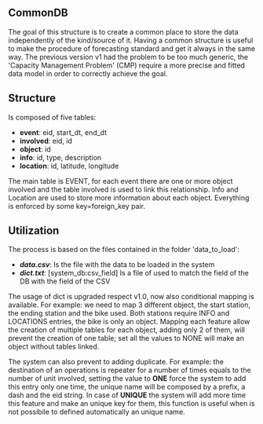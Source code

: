 CommonDB
-----------
The goal of this structure is to create a common place to store the data independently of the kind/source of it.
Having a common structure is useful to make the procedure of forecasting standard and get it always in the same way.
The previous version v1 had the problem to be too much generic, the 'Capacity Management Problem' (CMP) require a
more precise and fitted data model in order to correctly achieve the goal.

Structure
----------
Is composed of five tables:
* **event**: eid, start_dt, end_dt
* **involved**: eid, id
* **object**: id
* **info**: id, type, description
* **location**: id, latitude, longitude

The main table is EVENT, for each event there are one or more object involved and the table involved is used to link this relationship.
Info and Location are used to store more information about each object. Everything is enforced by some key=foreign_key pair.

Utilization
------------
The process is based on the files contained in the folder 'data_to_load':
* ***data.csv***: Is the file with the data to be loaded in the system
* ***dict.txt***: [system_db:csv_field] Is a file of used to match the field of the DB with the field of the CSV

The usage of dict is upgraded respect v1.0, now also conditional mapping is available. 
For example: we need to map 3 different object, the start station, the ending station and the bike used.
Both stations require INFO and LOCATIONS entries, the bike is only an object. Mapping each feature allow the
creation of multiple tables for each object, adding only 2 of them, will prevent the creation of one table; set 
all the values to NONE will make an object without tables linked.

The system can also prevent to adding duplicate. For example: the destination of an operations is repeater for a 
number of times equals to the number of unit involved, setting the value to **ONE** force the system to add this entry
only one time, the unique name will be composed by a prefix, a dash and the eid string. In case of **UNIQUE**
the system will add more time this feature and make an unique key for them, this function is useful when is not possibile
to defined automatically an unique name.
